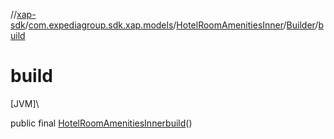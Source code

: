//[xap-sdk](../../../../index.md)/[com.expediagroup.sdk.xap.models](../../index.md)/[HotelRoomAmenitiesInner](../index.md)/[Builder](index.md)/[build](build.md)

# build

[JVM]\

public final [HotelRoomAmenitiesInner](../index.md)[build](build.md)()
